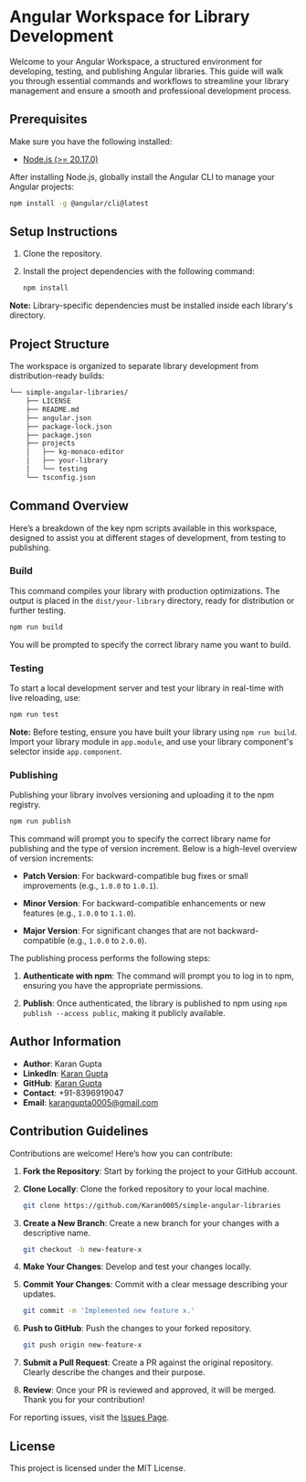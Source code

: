 # Angular Workspace for Library Development

Welcome to your Angular Workspace, a structured environment for developing, testing, and publishing
Angular libraries. This guide will walk you through essential commands and workflows to streamline
your library management and ensure a smooth and professional development process.

## Prerequisites

Make sure you have the following installed:

-   [Node.js (>= 20.17.0)](https://nodejs.org/en/download/package-manager)

After installing Node.js, globally install the Angular CLI to manage your Angular projects:

```bash
npm install -g @angular/cli@latest
```

## Setup Instructions

1. Clone the repository.
2. Install the project dependencies with the following command:

    ```bash
    npm install
    ```

**Note:** Library-specific dependencies must be installed inside each library's directory.

## Project Structure

The workspace is organized to separate library development from distribution-ready builds:

```sh
└── simple-angular-libraries/
    ├── LICENSE
    ├── README.md
    ├── angular.json
    ├── package-lock.json
    ├── package.json
    ├── projects
    │   ├── kg-monaco-editor
    │   ├── your-library
    │   └── testing
    └── tsconfig.json
```

## Command Overview

Here’s a breakdown of the key npm scripts available in this workspace, designed to assist you at
different stages of development, from testing to publishing.

### Build

This command compiles your library with production optimizations. The output is placed in the
`dist/your-library` directory, ready for distribution or further testing.

```bash
npm run build
```

You will be prompted to specify the correct library name you want to build.

### Testing

To start a local development server and test your library in real-time with live reloading, use:

```bash
npm run test
```

**Note:** Before testing, ensure you have built your library using `npm run build`. Import your
library module in `app.module`, and use your library component's selector inside `app.component`.

### Publishing

Publishing your library involves versioning and uploading it to the npm registry.

```bash
npm run publish
```

This command will prompt you to specify the correct library name for publishing and the type of
version increment. Below is a high-level overview of version increments:

-   **Patch Version**: For backward-compatible bug fixes or small improvements (e.g., `1.0.0` to
    `1.0.1`).

-   **Minor Version**: For backward-compatible enhancements or new features (e.g., `1.0.0` to
    `1.1.0`).

-   **Major Version**: For significant changes that are not backward-compatible (e.g., `1.0.0` to
    `2.0.0`).

The publishing process performs the following steps:

1. **Authenticate with npm**: The command will prompt you to log in to npm, ensuring you have the
   appropriate permissions.

2. **Publish**: Once authenticated, the library is published to npm using
   `npm publish --access public`, making it publicly available.

## Author Information

-   **Author**: Karan Gupta
-   **LinkedIn**: [Karan Gupta](https://www.linkedin.com/in/karangupta0005)
-   **GitHub**: [Karan Gupta](https://github.com/Karan0005)
-   **Contact**: +91-8396919047
-   **Email**: [karangupta0005@gmail.com](mailto:karangupta0005@gmail.com)

## Contribution Guidelines

Contributions are welcome! Here’s how you can contribute:

1. **Fork the Repository**: Start by forking the project to your GitHub account.

2. **Clone Locally**: Clone the forked repository to your local machine.

    ```bash
    git clone https://github.com/Karan0005/simple-angular-libraries
    ```

3. **Create a New Branch**: Create a new branch for your changes with a descriptive name.

    ```bash
    git checkout -b new-feature-x
    ```

4. **Make Your Changes**: Develop and test your changes locally.

5. **Commit Your Changes**: Commit with a clear message describing your updates.

    ```bash
    git commit -m 'Implemented new feature x.'
    ```

6. **Push to GitHub**: Push the changes to your forked repository.

    ```bash
    git push origin new-feature-x
    ```

7. **Submit a Pull Request**: Create a PR against the original repository. Clearly describe the
   changes and their purpose.

8. **Review**: Once your PR is reviewed and approved, it will be merged. Thank you for your
   contribution!

For reporting issues, visit the
[Issues Page](https://github.com/Karan0005/simple-angular-libraries/issues).

## License

This project is licensed under the MIT License.

